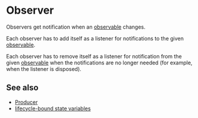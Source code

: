 # Observer

Observers get notification when an [observable](def://) changes.

Each observer has to add itself as a listener for notifications to the given [observable](def://).

Each observer has to remove itself as a listener for notification from the given [observable](def://) when
the notifications are no longer needed (for example, when the listener is disposed).

## See also

- [Producer](guide://)
- [lifecycle-bound state variables](def://)